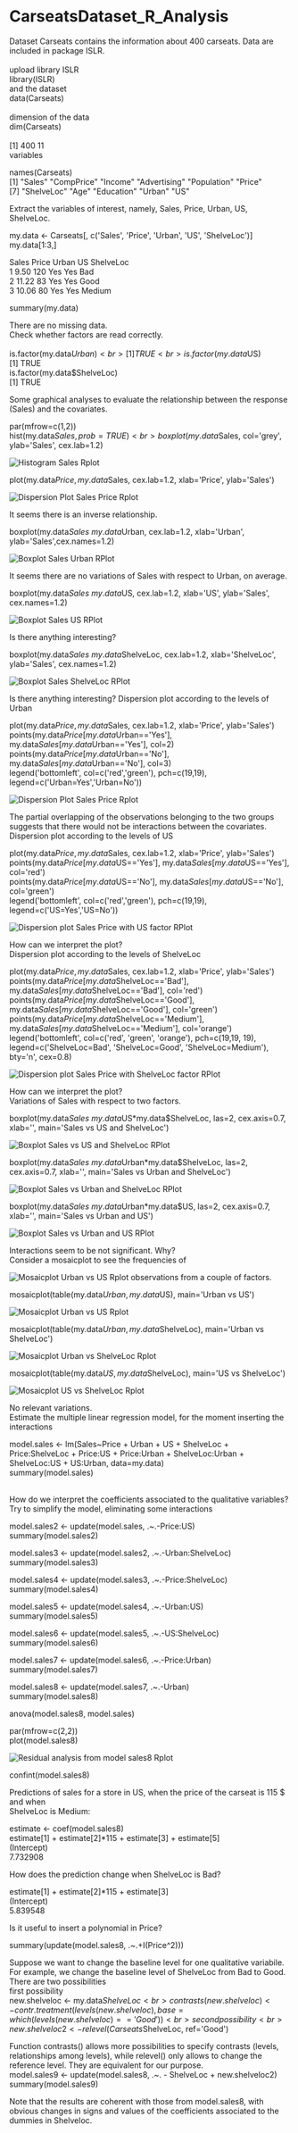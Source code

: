 # CarseatsDataset_R_Analysis
Dataset Carseats contains the information about 400 carseats. Data are included in package ISLR.<br>
<br>
upload library ISLR
<br>
library(ISLR)
<br>
and the dataset<br>
data(Carseats)<br>
<br>
dimension of the data<br>
dim(Carseats)<br>
<br> [1] 400 11
<br>variables

names(Carseats) <br>
[1] "Sales" "CompPrice" "Income" "Advertising" "Population" "Price" <br>
[7] "ShelveLoc" "Age" "Education" "Urban" "US" <br>

Extract the variables of interest, namely, Sales, Price, Urban, US, ShelveLoc.<br>

my.data <- Carseats[, c('Sales', 'Price', 'Urban', 'US', 'ShelveLoc')]<br>
my.data[1:3,]<br>

Sales Price Urban US ShelveLoc<br>
1 9.50 120 Yes Yes Bad <br>
2 11.22 83 Yes Yes Good <br>
3 10.06 80 Yes Yes Medium <br>

summary(my.data)<br>

There are no missing data.<br>
Check whether factors are read correctly.<br>
<br>
is.factor(my.data$Urban)<br>
[1] TRUE<br>
is.factor(my.data$US)<br>
[1] TRUE<br>
is.factor(my.data$ShelveLoc)<br>
[1] TRUE<br>

Some graphical analyses to evaluate the relationship between the response (Sales) and the covariates.<br>

par(mfrow=c(1,2))<br>
hist(my.data$Sales, prob=TRUE)<br>
boxplot(my.data$Sales, col='grey', ylab='Sales', cex.lab=1.2)<br>


![Histogram Sales Rplot](https://github.com/adnantheanalyst/CarseatsDataset_R_Analysis/assets/16821246/f5d99f1a-dd8e-46b1-a99c-c465f70645c9)


plot(my.data$Price, my.data$Sales, cex.lab=1.2, xlab='Price', ylab='Sales')<br>

![Dispersion Plot Sales   Price Rplot](https://github.com/adnantheanalyst/CarseatsDataset_R_Analysis/assets/16821246/68de7d6b-8a28-4c9a-ad51-4647d8002933)


It seems there is an inverse relationship.<br>

boxplot(my.data$Sales~my.data$Urban, cex.lab=1.2, xlab='Urban', ylab='Sales',cex.names=1.2)<br>

![Boxplot Sales Urban RPlot](https://github.com/adnantheanalyst/CarseatsDataset_R_Analysis/assets/16821246/758544bb-0a15-4d11-b930-9c2b98aaa993)

It seems there are no variations of Sales with respect to Urban, on average.<br>

boxplot(my.data$Sales~my.data$US, cex.lab=1.2, xlab='US', ylab='Sales', cex.names=1.2)<br>

![Boxplot Sales US RPlot](https://github.com/adnantheanalyst/CarseatsDataset_R_Analysis/assets/16821246/59abdcca-98ee-4012-b216-d7cd8dd8b20a)


Is there anything interesting?<br>

boxplot(my.data$Sales~my.data$ShelveLoc, cex.lab=1.2, xlab='ShelveLoc', ylab='Sales', cex.names=1.2)<br>


![Boxplot Sales ShelveLoc RPlot](https://github.com/adnantheanalyst/CarseatsDataset_R_Analysis/assets/16821246/72cb7de2-b2e9-4a80-9ebf-d0998f8e1a9c)

Is there anything interesting? Dispersion plot according to the levels of Urban<br>

plot(my.data$Price, my.data$Sales, cex.lab=1.2, xlab='Price', ylab='Sales')<br>
points(my.data$Price[my.data$Urban=='Yes'], my.data$Sales[my.data$Urban=='Yes'], col=2)<br>
points(my.data$Price[my.data$Urban=='No'], my.data$Sales[my.data$Urban=='No'], col=3)<br>
legend('bottomleft', col=c('red','green'), pch=c(19,19), legend=c('Urban=Yes','Urban=No'))<br>

![Dispersion Plot Sales   Price Rplot](https://github.com/adnantheanalyst/CarseatsDataset_R_Analysis/assets/16821246/172bf853-6617-4d56-ab96-59da8fccef22)

The partial overlapping of the observations belonging to the two groups suggests that there would not be interactions between the covariates.<br>
Dispersion plot according to the levels of US<br>

plot(my.data$Price, my.data$Sales, cex.lab=1.2, xlab='Price', ylab='Sales')<br>
points(my.data$Price[my.data$US=='Yes'], my.data$Sales[my.data$US=='Yes'], col='red')<br>
points(my.data$Price[my.data$US=='No'], my.data$Sales[my.data$US=='No'], col='green')<br>
legend('bottomleft', col=c('red','green'), pch=c(19,19), legend=c('US=Yes','US=No'))<br>


![Dispersion plot Sales Price with US factor RPlot](https://github.com/adnantheanalyst/CarseatsDataset_R_Analysis/assets/16821246/56d76f9b-44e6-438e-a9f6-b05503c506e6)

How can we interpret the plot?<br>
Dispersion plot according to the levels of ShelveLoc <br>

plot(my.data$Price, my.data$Sales, cex.lab=1.2, xlab='Price', ylab='Sales') <br>
points(my.data$Price[my.data$ShelveLoc=='Bad'], my.data$Sales[my.data$ShelveLoc=='Bad'], col='red')<br>
points(my.data$Price[my.data$ShelveLoc=='Good'], my.data$Sales[my.data$ShelveLoc=='Good'], col='green') <br>
points(my.data$Price[my.data$ShelveLoc=='Medium'], my.data$Sales[my.data$ShelveLoc=='Medium'], col='orange') <br>
legend('bottomleft', col=c('red', 'green', 'orange'), pch=c(19,19, 19), legend=c('ShelveLoc=Bad', 'ShelveLoc=Good', 'ShelveLoc=Medium'), bty='n', cex=0.8) <br>

![Dispersion plot Sales Price with ShelveLoc factor RPlot](https://github.com/adnantheanalyst/CarseatsDataset_R_Analysis/assets/16821246/d9159358-5f56-4a93-adef-ef371cfe26e5)

How can we interpret the plot? <br>
Variations of Sales with respect to two factors.<br>

boxplot(my.data$Sales~ my.data$US*my.data$ShelveLoc, las=2, cex.axis=0.7, xlab='', main='Sales vs US and ShelveLoc') <br>


![Boxplot Sales vs US and ShelveLoc RPlot](https://github.com/adnantheanalyst/CarseatsDataset_R_Analysis/assets/16821246/cfdd78cb-a3f8-4763-8b05-8d94d1cc1bfe)

boxplot(my.data$Sales~ my.data$Urban*my.data$ShelveLoc, las=2, cex.axis=0.7, xlab='', main='Sales vs Urban and ShelveLoc') <br>


![Boxplot Sales vs Urban and ShelveLoc RPlot](https://github.com/adnantheanalyst/CarseatsDataset_R_Analysis/assets/16821246/176506bc-adcd-43d9-9129-8cdb7bba455a)

boxplot(my.data$Sales~ my.data$Urban*my.data$US, las=2, cex.axis=0.7, xlab='', main='Sales vs Urban and US') <br>

![Boxplot Sales vs Urban and US RPlot](https://github.com/adnantheanalyst/CarseatsDataset_R_Analysis/assets/16821246/7fbf8e82-fe4c-479b-85c0-da7bbf5c5996)

Interactions seem to be not significant. Why? <br>
Consider a mosaicplot to see the frequencies of <br>

![Mosaicplot Urban vs US Rplot](https://github.com/adnantheanalyst/CarseatsDataset_R_Analysis/assets/16821246/b3879a32-3957-4245-a925-112c154e81d6)
observations from a couple of factors.<br>

mosaicplot(table(my.data$Urban, my.data$US), main='Urban vs US') <br>

![Mosaicplot Urban vs US Rplot](https://github.com/adnantheanalyst/CarseatsDataset_R_Analysis/assets/16821246/41df7905-265d-4cc0-a741-6d9ffff44be4)


mosaicplot(table(my.data$Urban, my.data$ShelveLoc), main='Urban vs ShelveLoc') <br>

![Mosaicplot Urban vs ShelveLoc Rplot](https://github.com/adnantheanalyst/CarseatsDataset_R_Analysis/assets/16821246/17e2e3bb-aa91-4823-87e4-54d9b241849a)



mosaicplot(table(my.data$US, my.data$ShelveLoc), main='US vs ShelveLoc') <br>

![Mosaicplot US vs ShelveLoc Rplot](https://github.com/adnantheanalyst/CarseatsDataset_R_Analysis/assets/16821246/adea3320-026e-4b30-bcd6-011a9410d0e4)


No relevant variations. <br>
Estimate the multiple linear regression model, for the moment inserting the interactions <br>

model.sales <- lm(Sales~Price + Urban + US + ShelveLoc + Price:ShelveLoc + Price:US + Price:Urban + ShelveLoc:Urban + ShelveLoc:US + US:Urban, data=my.data)<br>
summary(model.sales)<br>
<br>


How do we interpret the coefficients associated to the qualitative variables? <br>
Try to simplify the model, eliminating some interactions <br>

model.sales2 <- update(model.sales, .~.-Price:US) <br>
summary(model.sales2) <br>

model.sales3 <- update(model.sales2, .~.-Urban:ShelveLoc) <br>
summary(model.sales3) <br>

model.sales4 <- update(model.sales3, .~.-Price:ShelveLoc) <br>
summary(model.sales4) <br>

model.sales5 <- update(model.sales4, .~.-Urban:US) <br>
summary(model.sales5) <br>

model.sales6 <- update(model.sales5, .~.-US:ShelveLoc) <br>
summary(model.sales6) <br>

model.sales7 <- update(model.sales6, .~.-Price:Urban) <br>
summary(model.sales7) <br>

model.sales8 <- update(model.sales7, .~.-Urban) <br>
summary(model.sales8) <br>

anova(model.sales8, model.sales) <br>

par(mfrow=c(2,2)) <br>
plot(model.sales8) <br>

![Residual analysis from model sales8 Rplot](https://github.com/adnantheanalyst/CarseatsDataset_R_Analysis/assets/16821246/fe341c07-edb5-43df-8411-bb71d6fa2b2e)

confint(model.sales8) <br>



Predictions of sales for a store in US, when the price of the carseat is 115 $ and when <br>
ShelveLoc is Medium: <br>

estimate <- coef(model.sales8) <br>
estimate[1] + estimate[2]*115 + estimate[3] + estimate[5] <br>
(Intercept) <br>
7.732908 <br>

How does the prediction change when ShelveLoc is Bad? <br>

estimate[1] + estimate[2]*115 + estimate[3] <br>
(Intercept) <br>
5.839548 <br>

Is it useful to insert a polynomial in Price? <br>

summary(update(model.sales8, .~.+I(Price^2))) <br>

Suppose we want to change the baseline level for one qualitative variabile. For example, we change the baseline level of ShelveLoc from Bad to Good. There are two possibilities
<br>
first possibility <br>
new.shelveloc <- my.data$ShelveLoc <br>
contrasts(new.shelveloc) <- contr.treatment(levels(new.shelveloc), base=which(levels(new.shelveloc) == 'Good')) <br>
second possibility <br>
new.shelveloc2 <- relevel(Carseats$ShelveLoc, ref='Good') <br>

Function contrasts() allows more possibilities to specify contrasts (levels, relationships among levels), while relevel() only allows to change the reference level. They are equivalent for our purpose.
<br>
model.sales9 <- update(model.sales8, .~. - ShelveLoc + new.shelveloc2) <br>
summary(model.sales9) <br>

Note that the results are coherent with those from model.sales8, with obvious changes in signs and values of the coefficients associated to the dummies in Shelveloc.<br>

